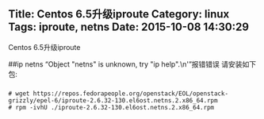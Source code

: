 Title: Centos 6.5升级iproute
Category: linux
Tags: iproute, netns
Date: 2015-10-08 14:30:29
---


Centos 6.5升级iproute


##ip netns “Object "netns" is unknown, try "ip help".\n'”报错错误 请安装如下包:

###
	# wget https://repos.fedorapeople.org/openstack/EOL/openstack-grizzly/epel-6/iproute-2.6.32-130.el6ost.netns.2.x86_64.rpm
    # rpm -ivhU ./iproute-2.6.32-130.el6ost.netns.2.x86_64.rpm 
###



